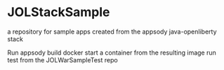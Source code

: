 # JOLStackSample
a repository for sample apps created from the appsody java-openliberty stack

Run appsody build
docker start a container from the resulting image
run test from the JOLWarSampleTest repo
